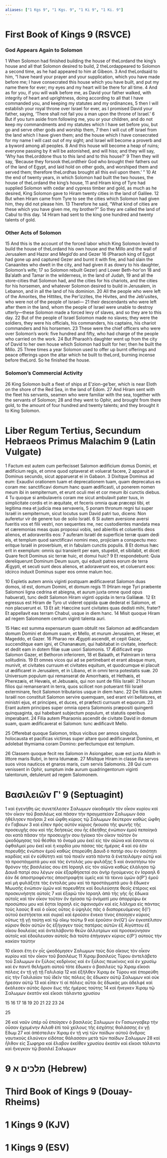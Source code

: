 ```yaml
---
aliases: ["1 Kgs 9", "1 Kgs. 9", "1 Ki 9", "1 Ki. 9"]
---
```



# First Book of Kings 9 (RSVCE)

### God Appears Again to Solomon
1 When Solomon had finished building the house of theLordand the king’s house and all that Solomon desired to build,
2 theLordappeared to Solomon a second time, as he had appeared to him at Gibeon.
3 And theLordsaid to him, “I have heard your prayer and your supplication, which you have made before me; I have consecrated this house which you have built, and put my name there for ever; my eyes and my heart will be there for all time.
4 And as for you, if you will walk before me, as David your father walked, with integrity of heart and uprightness, doing according to all that I have commanded you, and keeping my statutes and my ordinances,
5 then I will establish your royal throne over Israel for ever, as I promised David your father, saying, ‘There shall not fail you a man upon the throne of Israel.’
6 But if you turn aside from following me, you or your children, and do not keep my commandments and my statutes which I have set before you, but go and serve other gods and worship them,
7 then I will cut off Israel from the land which I have given them; and the house which I have consecrated for my name I will cast out of my sight; and Israel will become a proverb and a byword among all peoples.
8 And this house will become a heap of ruins; everyone passing by it will be astonished, and will hiss; and they will say, ‘Why has theLorddone thus to this land and to this house?’
9 Then they will say, ‘Because they forsook theLordtheir God who brought their fathers out of the land of Egypt, and laid hold on other gods, and worshiped them and served them; therefore theLordhas brought all this evil upon them.’ ”
10 At the end of twenty years, in which Solomon had built the two houses, the house of theLordand the king’s house,
11 and Hiram king of Tyre had supplied Solomon with cedar and cypress timber and gold, as much as he desired, King Solomon gave to Hiram twenty cities in the land of Galilee.
12 But when Hiram came from Tyre to see the cities which Solomon had given him, they did not please him.
13 Therefore he said, “What kind of cities are these which you have given me, my brother?” So they are called the land of Cabul to this day.
14 Hiram had sent to the king one hundred and twenty talents of gold.
### Other Acts of Solomon
15 And this is the account of the forced labor which King Solomon levied to build the house of theLordand his own house and the Millo and the wall of Jerusalem and Hazor and Megidʹdo and Gezer
16 (Pharaoh king of Egypt had gone up and captured Gezer and burnt it with fire, and had slain the Canaanites who dwelt in the city, and had given it as dowry to his daughter, Solomon’s wife;
17 so Solomon rebuilt Gezer) and Lower Beth-horʹon
18 and Baʹalath and Tamar in the wilderness, in the land of Judah,
19 and all the store-cities that Solomon had, and the cities for his chariots, and the cities for his horsemen, and whatever Solomon desired to build in Jerusalem, in Lebanon, and in all the land of his dominion.
20 All the people who were left of the Amorites, the Hittites, the Perʹizzites, the Hivites, and the Jebʹusites, who were not of the people of Israel—
21 their descendants who were left after them in the land, whom the people of Israel were unable to destroy utterly—these Solomon made a forced levy of slaves, and so they are to this day.
22 But of the people of Israel Solomon made no slaves; they were the soldiers, they were his officials, his commanders, his captains, his chariot commanders and his horsemen.
23 These were the chief officers who were over Solomon’s work: five hundred and fifty, who had charge of the people who carried on the work.
24 But Pharaoh’s daughter went up from the city of David to her own house which Solomon had built for her; then he built the Millo.
25 Three times a year Solomon used to offer up burnt offerings and peace offerings upon the altar which he built to theLord, burning incense before theLord. So he finished the house.
### Solomon’s Commercial Activity
26 King Solomon built a fleet of ships at Eʹzion-geʹber, which is near Eloth on the shore of the Red Sea, in the land of Edom.
27 And Hiram sent with the fleet his servants, seamen who were familiar with the sea, together with the servants of Solomon;
28 and they went to Ophir, and brought from there gold, to the amount of four hundred and twenty talents; and they brought it to King Solomon.


# Liber Regum Tertius, Secundum Hebraeos Primus Malachim 9 (Latin Vulgate)

1 Factum est autem cum perfecisset Salomon ædificium domus Domini, et ædificium regis, et omne quod optaverat et voluerat facere,
2 apparuit ei Dominus secundo, sicut apparuerat ei in Gabaon.
3 Dixitque Dominus ad eum: Exaudivi orationem tuam et deprecationem tuam, quam deprecatus es coram me: sanctificavi domum hanc quam ædificasti, ut ponerem nomen meum ibi in sempiternum, et erunt oculi mei et cor meum ibi cunctis diebus.
4 Tu quoque si ambulaveris coram me sicut ambulavit pater tuus, in simplicitate cordis et in æquitate, et feceris omnia quæ præcepi tibi, et legitima mea et judicia mea servaveris,
5 ponam thronum regni tui super Israël in sempiternum, sicut locutus sum David patri tuo, dicens: Non auferetur vir de genere tuo de solio Israël.
6 Si autem aversione aversi fueritis vos et filii vestri, non sequentes me, nec custodientes mandata mea et cæremonias meas quas proposui vobis, sed abieritis et colueritis deos alienos, et adoraveritis eos:
7 auferam Israël de superficie terræ quam dedi eis, et templum quod sanctificavi nomini meo, projiciam a conspectu meo: eritque Israël in proverbium, et in fabulam cunctis populis.
8 Et domus hæc erit in exemplum: omnis qui transierit per eam, stupebit, et sibilabit, et dicet: Quare fecit Dominus sic terræ huic, et domui huic?
9 Et respondebunt: Quia dereliquerunt Dominum Deum suum, qui eduxit patres eorum de terra Ægypti, et secuti sunt deos alienos, et adoraverunt eos, et coluerunt eos: idcirco induxit Dominus super eos omne malum hoc.

10 Expletis autem annis viginti postquam ædificaverat Salomon duas domos, id est, domum Domini, et domum regis
11 (Hiram rege Tyri præbente Salomoni ligna cedrina et abiegna, et aurum juxta omne quod opus habuerat), tunc dedit Salomon Hiram viginti oppida in terra Galilææ.
12 Et egressus est Hiram de Tyro ut videret oppida quæ dederat ei Salomon, et non placuerunt ei.
13 Et ait: Hæccine sunt civitates quas dedisti mihi, frater? Et appellavit eas terram Chabul, usque in diem hanc.
14 Misit quoque Hiram ad regem Salomonem centum viginti talenta auri.

15 Hæc est summa expensarum quam obtulit rex Salomon ad ædificandam domum Domini et domum suam, et Mello, et murum Jerusalem, et Heser, et Mageddo, et Gazer.
16 Pharao rex Ægypti ascendit, et cepit Gazar, succenditque eam igni, et Chananæum, qui habitabat in civitate, interfecit: et dedit eam in dotem filiæ suæ uxori Salomonis.
17 Ædificavit ergo Salomon Gazer, et Bethoron inferiorem,
18 et Balaath, et Palmiram in terra solitudinis.
19 Et omnes vicos qui ad se pertinebant et erant absque muro, munivit, et civitates curruum et civitates equitum, et quodcumque ei placuit ut ædificaret in Jerusalem, et in Libano, et in omni terra potestatis suæ.
20 Universum populum qui remanserat de Amorrhæis, et Hethæis, et Pherezæis, et Hevæis, et Jebusæis, qui non sunt de filiis Israël:
21 horum filios qui remanserant in terra, quos scilicet non potuerant filii Israël exterminare, fecit Salomon tributarios usque in diem hanc.
22 De filiis autem Israël non constituit Salomon servire quemquam, sed erant viri bellatores, et ministri ejus, et principes, et duces, et præfecti curruum et equorum.
23 Erant autem principes super omnia opera Salomonis præpositi quingenti quinquaginta, qui habebant subjectum populum, et statutis operibus imperabant.
24 Filia autem Pharaonis ascendit de civitate David in domum suam, quam ædificaverat ei Salomon: tunc ædificavit Mello.

25 Offerebat quoque Salomon, tribus vicibus per annos singulos, holocausta et pacificas victimas super altare quod ædificaverat Domino, et adolebat thymiama coram Domino: perfectumque est templum.

26 Classem quoque fecit rex Salomon in Asiongaber, quæ est juxta Ailath in littore maris Rubri, in terra Idumææ.
27 Misitque Hiram in classe illa servos suos viros nauticos et gnaros maris, cum servis Salomonis.
28 Qui cum venissent in Ophir, sumptum inde aurum quadringentorum viginti talentorum, detulerunt ad regem Salomonem.


# Βασιλειῶν Γʹ 9 (Septuagint)

1 καὶ ἐγενήθη ὡς συνετέλεσεν Σαλωμων οἰκοδομεῖν τὸν οἶκον κυρίου καὶ τὸν οἶκον τοῦ βασιλέως καὶ πᾶσαν τὴν πραγματείαν Σαλωμων ὅσα ἠθέλησεν ποιῆσαι
2 καὶ ὤφθη κύριος τῷ Σαλωμων δεύτερον καθὼς ὤφθη ἐν Γαβαων
3 καὶ εἶπεν πρὸς αὐτὸν κύριος ἤκουσα τῆς φωνῆς τῆς προσευχῆς σου καὶ τῆς δεήσεώς σου ἧς ἐδεήθης ἐνώπιον ἐμοῦ πεποίηκά σοι κατὰ πᾶσαν τὴν προσευχήν σου ἡγίακα τὸν οἶκον τοῦτον ὃν ᾠκοδόμησας τοῦ θέσθαι τὸ ὄνομά μου ἐκεῖ εἰς τὸν αἰῶνα καὶ ἔσονται οἱ ὀφθαλμοί μου ἐκεῖ καὶ ἡ καρδία μου πάσας τὰς ἡμέρας
4 καὶ σὺ ἐὰν πορευθῇς ἐνώπιον ἐμοῦ καθὼς ἐπορεύθη Δαυιδ ὁ πατήρ σου ἐν ὁσιότητι καρδίας καὶ ἐν εὐθύτητι καὶ τοῦ ποιεῖν κατὰ πάντα ἃ ἐνετειλάμην αὐτῷ καὶ τὰ προστάγματά μου καὶ τὰς ἐντολάς μου φυλάξῃς
5 καὶ ἀναστήσω τὸν θρόνον τῆς βασιλείας σου ἐπὶ Ισραηλ εἰς τὸν αἰῶνα καθὼς ἐλάλησα τῷ Δαυιδ πατρί σου λέγων οὐκ ἐξαρθήσεταί σοι ἀνὴρ ἡγούμενος ἐν Ισραηλ
6 ἐὰν δὲ ἀποστραφέντες ἀποστραφῆτε ὑμεῖς καὶ τὰ τέκνα ὑμῶν ἀ{P'} ἐμοῦ καὶ μὴ φυλάξητε τὰς ἐντολάς μου καὶ τὰ προστάγματά μου ἃ ἔδωκεν Μωυσῆς ἐνώπιον ὑμῶν καὶ πορευθῆτε καὶ δουλεύσητε θεοῖς ἑτέροις καὶ προσκυνήσητε αὐτοῖς
7 καὶ ἐξαρῶ τὸν Ισραηλ ἀπὸ τῆς γῆς ἧς ἔδωκα αὐτοῖς καὶ τὸν οἶκον τοῦτον ὃν ἡγίασα τῷ ὀνόματί μου ἀπορρίψω ἐκ προσώπου μου καὶ ἔσται Ισραηλ εἰς ἀφανισμὸν καὶ εἰς λάλημα εἰς πάντας τοὺς λαούς
8 καὶ ὁ οἶκος οὗτος ὁ ὑψηλός πᾶς ὁ διαπορευόμενος δ{I'} αὐτοῦ ἐκστήσεται καὶ συριεῖ καὶ ἐροῦσιν ἕνεκα τίνος ἐποίησεν κύριος οὕτως τῇ γῇ ταύτῃ καὶ τῷ οἴκῳ τούτῳ
9 καὶ ἐροῦσιν ἀν{Q'} ὧν ἐγκατέλιπον κύριον θεὸν αὐτῶν ὃς ἐξήγαγεν τοὺς πατέρας αὐτῶν ἐξ Αἰγύπτου ἐξ οἴκου δουλείας καὶ ἀντελάβοντο θεῶν ἀλλοτρίων καὶ προσεκύνησαν αὐτοῖς καὶ ἐδούλευσαν αὐτοῖς διὰ τοῦτο ἐπήγαγεν κύριος ἐ{P'} αὐτοὺς τὴν κακίαν ταύτην

10 εἴκοσι ἔτη ἐν οἷς ᾠκοδόμησεν Σαλωμων τοὺς δύο οἴκους τὸν οἶκον κυρίου καὶ τὸν οἶκον τοῦ βασιλέως
11 Χιραμ βασιλεὺς Τύρου ἀντελάβετο τοῦ Σαλωμων ἐν ξύλοις κεδρίνοις καὶ ἐν ξύλοις πευκίνοις καὶ ἐν χρυσίῳ καὶ ἐν παντὶ θελήματι αὐτοῦ τότε ἔδωκεν ὁ βασιλεὺς τῷ Χιραμ εἴκοσι πόλεις ἐν τῇ γῇ τῇ Γαλιλαίᾳ
12 καὶ ἐξῆλθεν Χιραμ ἐκ Τύρου καὶ ἐπορεύθη εἰς τὴν Γαλιλαίαν τοῦ ἰδεῖν τὰς πόλεις ἃς ἔδωκεν αὐτῷ Σαλωμων καὶ οὐκ ἤρεσαν αὐτῷ
13 καὶ εἶπεν τί αἱ πόλεις αὗται ἃς ἔδωκάς μοι ἀδελφέ καὶ ἐκάλεσεν αὐτάς ὅριον ἕως τῆς ἡμέρας ταύτης
14 καὶ ἤνεγκεν Χιραμ τῷ Σαλωμων ἑκατὸν καὶ εἴκοσι τάλαντα χρυσίου

15 
16 
17 
18 
19 
20 
21 
22 
23 
24

25

26 καὶ ναῦν ὑπὲρ οὗ ἐποίησεν ὁ βασιλεὺς Σαλωμων ἐν Γασιωνγαβερ τὴν οὖσαν ἐχομένην Αιλαθ ἐπὶ τοῦ χείλους τῆς ἐσχάτης θαλάσσης ἐν γῇ Εδωμ
27 καὶ ἀπέστειλεν Χιραμ ἐν τῇ νηὶ τῶν παίδων αὐτοῦ ἄνδρας ναυτικοὺς ἐλαύνειν εἰδότας θάλασσαν μετὰ τῶν παίδων Σαλωμων
28 καὶ ἦλθον εἰς Σωφηρα καὶ ἔλαβον ἐκεῖθεν χρυσίου ἑκατὸν καὶ εἴκοσι τάλαντα καὶ ἤνεγκαν τῷ βασιλεῖ Σαλωμων


# 9 מלכים א (Hebrew)


# Third Book of Kings 9 (Douay-Rheims)


# 1 Kings 9 (KJV)


# 1 Kings 9 (ESV)

